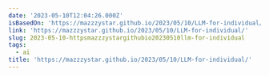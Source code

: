 ```yaml
---
date: '2023-05-10T12:04:26.000Z'
isBasedOn: 'https://mazzzystar.github.io/2023/05/10/LLM-for-individual/'
link: 'https://mazzzystar.github.io/2023/05/10/LLM-for-individual/'
slug: 2023-05-10-httpsmazzzystargithubio20230510llm-for-individual
tags:
  - ai
title: 'https://mazzzystar.github.io/2023/05/10/LLM-for-individual/'
---
```


